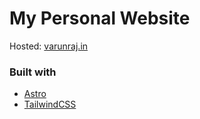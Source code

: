 # My Personal Website

Hosted: [varunraj.in](https://varunraj.in)

### Built with

- [Astro](https://astro.build)
- [TailwindCSS](https://tailwindcss.com)
